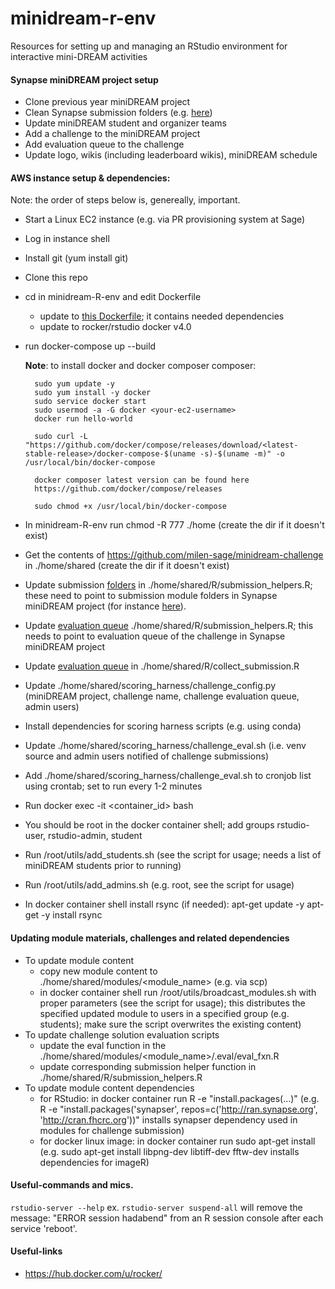 # minidream-r-env
Resources for setting up and managing an RStudio environment for interactive mini-DREAM activities

#### Synapse miniDREAM project setup
- Clone previous year miniDREAM project
- Clean Synapse submission folders (e.g. [here](https://www.synapse.org/#!Synapse:syn25653271))
- Update miniDREAM student and organizer teams
- Add a challenge to the miniDREAM project
- Add evaluation queue to the challenge
- Update logo, wikis (including leaderboard wikis), miniDREAM schedule

#### AWS instance setup & dependencies:
Note: the order of steps below is, genereally, important.

- Start a Linux EC2 instance (e.g. via PR provisioning system at Sage)
- Log in instance shell
- Install git (yum install git)
- Clone this repo
- cd in minidream-R-env and edit Dockerfile
	- update to [this Dockerfile](https://github.com/milen-sage/minidream-r-env/blob/develop/Dockerfile); it contains needed dependencies
	- update to rocker/rstudio docker v4.0

- run docker-compose up --build 
	   
	**Note**: to install docker and docker composer composer:

		sudo yum update -y
		sudo yum install -y docker
		sudo service docker start
		sudo usermod -a -G docker <your-ec2-username>
		docker run hello-world

		sudo curl -L "https://github.com/docker/compose/releases/download/<latest-stable-release>/docker-compose-$(uname -s)-$(uname -m)" -o /usr/local/bin/docker-compose

		docker composer latest version can be found here 
		https://github.com/docker/compose/releases

		sudo chmod +x /usr/local/bin/docker-compose

- In minidream-R-env run chmod -R 777 ./home (create the dir if it doesn't exist)   
- Get the contents of https://github.com/milen-sage/minidream-challenge in ./home/shared (create the dir if it doesn't exist) 
- Update submission [folders](https://github.com/milen-sage/minidream-challenge/blob/66835505c1ff3f52d4081a3b3ffac61e750c6f1f/R/submission_helpers.R#L160) in  ./home/shared/R/submission_helpers.R; these need to point to submission module folders in Synapse miniDREAM project (for instance [here](https://www.synapse.org/#!Synapse:syn25653271)).
- Update [evaluation queue](https://github.com/milen-sage/minidream-challenge/blob/66835505c1ff3f52d4081a3b3ffac61e750c6f1f/R/submission_helpers.R#L176) ./home/shared/R/submission_helpers.R; this needs to point to evaluation queue of the challenge in Synapse miniDREAM project
- Update [evaluation queue](https://github.com/milen-sage/minidream-challenge/blob/66835505c1ff3f52d4081a3b3ffac61e750c6f1f/R/collect_submissions.R#L8) in ./home/shared/R/collect_submission.R
- Update ./home/shared/scoring_harness/challenge_config.py (miniDREAM project, challenge name, challenge evaluation queue, admin users)
- Install dependencies for scoring harness scripts (e.g. using conda)
- Update ./home/shared/scoring_harness/challenge_eval.sh (i.e. venv source and admin users notified of challenge submissions)
- Add ./home/shared/scoring_harness/challenge_eval.sh to cronjob list using crontab; set to run every 1-2 minutes
- Run docker exec -it <container_id> bash 
- You should be root in the docker container shell; add groups rstudio-user, rstudio-admin, student
- Run /root/utils/add_students.sh (see the script for usage; needs a list of miniDREAM students prior to running)
- Run /root/utils/add_admins.sh (e.g. root, see the script for usage)
- In docker container shell install rsync (if needed): 
	apt-get update -y
	apt-get -y install rsync


#### Updating module materials, challenges and related dependencies
- To update module content
	- copy new module content to ./home/shared/modules/<module_name> (e.g. via scp)
	- in docker container shell run /root/utils/broadcast_modules.sh with proper parameters (see the script for usage); this distributes the specified updated module to users in a specified group (e.g. students); make sure the script overwrites the existing content)
- To update challenge solution evaluation scripts
	- update the eval function in the ./home/shared/modules/<module_name>/.eval/eval_fxn.R
	- update corresponding submission helper function in ./home/shared/R/submission_helpers.R
- To update module content dependencies
	- for RStudio: in docker container run R -e "install.packages(...)" (e.g. R -e "install.packages('synapser', repos=c('http://ran.synapse.org', 'http://cran.fhcrc.org'))" installs synapser dependency used in modules for challenge submission) 
	- for docker linux image: in docker container run sudo apt-get install (e.g. sudo apt-get install libpng-dev libtiff-dev fftw-dev installs dependencies for imageR)


#### Useful-commands and mics. 
`rstudio-server --help` ex. `rstudio-server suspend-all` will remove the message: "ERROR session hadabend" from an R session console after each service 'reboot'.

#### Useful-links 
- https://hub.docker.com/u/rocker/

